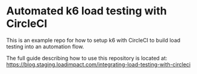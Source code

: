 # Automated k6 load testing with CircleCI
This is an example repo for how to setup k6 with CircleCI to build load testing into an automation flow.

The full guide describing how to use this repository is located at:
https://blog.staging.loadimpact.com/integrating-load-testing-with-circleci
